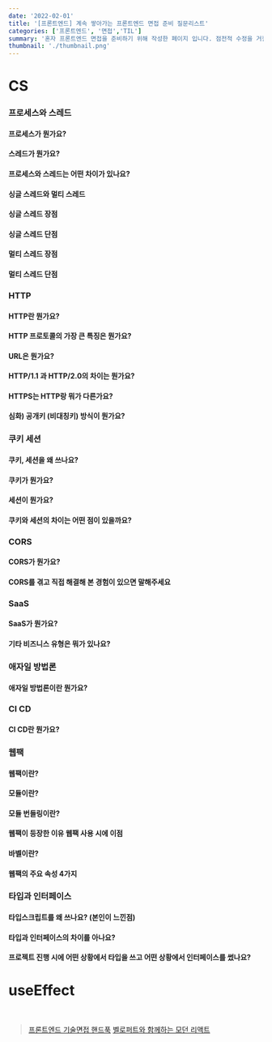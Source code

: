 ```yaml
---
date: '2022-02-01'
title: '[프론트엔드] 계속 쌓아가는 프론트엔드 면접 준비 질문리스트' 
categories: ['프론트엔드', '면접','TIL']
summary: '혼자 프론트엔드 면접을 준비하기 위해 작성한 페이지 입니다. 점전적 수정을 거칠 예정입니다.'
thumbnail: './thumbnail.png'
---
```


# CS
### 프로세스와 스레드 

#### 프로세스가 뭔가요?
#### 스레드가 뭔가요?
#### 프로세스와 스레드는 어떤 차이가 있나요?
#### 싱글 스레드와 멀티 스레드 

#### 싱글 스레드 장점
#### 싱글 스레드 단점
#### 멀티 스레드 장점
#### 멀티 스레드 단점


### HTTP 

#### HTTP란 뭔가요?
#### HTTP 프로토콜의 가장 큰 특징은 뭔가요?
#### URL은 뭔가요?
#### HTTP/1.1 과 HTTP/2.0의 차이는 뭔가요?
#### HTTPS는 HTTP랑 뭐가 다른가요?
#### 심화) 공개키 (비대칭키) 방식이 뭔가요?


### 쿠키 세션 

#### 쿠키, 세션을 왜 쓰나요? 
#### 쿠키가 뭔가요? 
#### 세션이 뭔가요? 
#### 쿠키와 세션의 차이는 어떤 점이 있을까요? 

### CORS 

#### CORS가 뭔가요?
#### CORS를 겪고 직접 해결해 본 경험이 있으면 말해주세요

### SaaS 

#### SaaS가 뭔가요?
#### 기타 비즈니스 유형​은 뭐가 있나요?

### 애자일 방법론 

#### 애자일 방법론이란 뭔가요?

### CI CD 

#### CI CD란 뭔가요?

### 웹팩 

#### 웹팩이란?
#### 모듈이란?
#### 모듈 번들링이란?
#### 웹팩이 등장한 이유 웹팩 사용 시에 이점
#### 바벨이란?
#### 웹팩의 주요 속성 4가지

### 타입과 인터페이스 

#### 타입스크립트를 왜 쓰나요? (본인이 느낀점)
#### 타입과 인터페이스의 차이를 아나요?
#### 프로젝트 진행 시에 어떤 상황에서 타입을 쓰고 어떤 상황에서 인터페이스를 썼나요?


# useEffect
<br/>

> [프론트엔드 기술면접 핸드푹](https://github.com/junh0328/prepare_frontend_interview)
> [벨로퍼트와 함께하는 모던 리액트](https://react.vlpt.us/basic/16-useEffect.html)